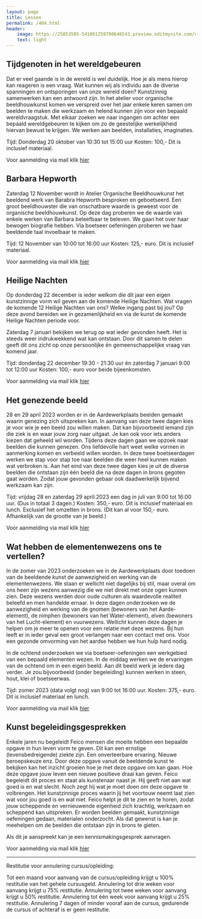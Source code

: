 ```yaml
---
layout: page
title: Lessen
permalink: /404.html
header:
    image: https://25853585-541091259790646543.preview.editmysite.com/uploads/2/5/8/5/25853585/lessen-4-kopie_orig.jpg
    text: light
---
```


## Tijdgenoten in het wereldgebeuren

Dat er veel gaande is in de wereld is wel duidelijk. Hoe je als mens hierop kan reageren is een vraag. Wat kunnen wij als individu aan de diverse spanningen en ontsporingen van onze wereld doen? Kunstzinnig samenwerken kan een antwoord zijn.
In het atelier voor organische beeldhouwkunst komen we verspreid over het jaar enkele keren samen om beelden te maken die werkzaam en helend kunnen zijn voor een bepaald wereldvraagstuk.
Met elkaar zoeken we naar ingangen om achter een bepaald wereldgebeuren te kijken om zo de geestelijke werkelijkheid hiervan  bewust te krijgen.
We werken aan beelden, installaties, imaginaties.

Tijd: Donderdag 20 oktober van 10:30 tot 15:00 uur
Kosten: 100,- Dit is inclusief materiaal.

Voor aanmelding via mail klik [hier](contact.md)


## Barbara Hepworth

Zaterdag 12 November wordt in Atelier Organische Beeldhouwkunst het beeldend werk van Barabra Hepworth besproken en geboetseerd. Een groot beeldhouwster die van onschatbare waarde is geweest voor de organische beeldhouwkunst. Op deze dag proberen we de waarde van enkele werken van Barbara beleefbaar te beleven.
We gaan het over haar bewogen biografie hebben. Via boetseer oefeningen proberen we haar beeldende taal invoelbaar te maken.

Tijd: 12 November van 10:00 tot 16:00 uur
Kosten: 125,- euro. Dit is inclusief materiaal.

Voor aanmelding via mail klik [hier](contact.md)


## Heilige Nachten

Op donderdag 22 december is ieder welkom die dit jaar een eigen kunstzinnige vorm wil geven aan de komende Heilige Nachten.
Wat vragen de komende 12 Heilige Nachten van ons? Welke ingang past bij jou?
Op deze avond bereiden we in gezamenlijkheid en via de kunst de komende Heilige Nachten periode voor.

Zaterdag 7 januari  bekijken we terug op wat ieder gevonden heeft. Het is steeds weer indrukwekkend wat kan ontstaan.
Door dit samen te delen geeft dit ons zicht op onze persoonlijke én gemeenschappelijke vraag van komend jaar.

Tijd: donderdag 22 december 19:30 - 21:30 uur én zaterdag 7 januari 9:00 tot 12:00 uur
Kosten: 100,- euro voor beide bijeenkomsten.

Voor aanmelding via mail klik [hier](contact.md)


## Het genezende beeld

28 en 29 april 2023 worden er in de Aardewerkplaats beelden gemaakt waarin genezing zich uitspreken kan. In aanvang van deze twee dagen kies je voor wie je een beeld zou willen maken. Dat kan bijvoorbeeld iemand zijn die ziek is en waar jouw zorg naar uitgaat. Je kan ook voor iets anders kiezen dat geheeld wil worden. Tijdens deze dagen gaan we opzoek naar beelden die kunnen genezen. Ons liefdevolle hart weet welke vormen in aanmerking komen en verbeeld willen worden.
In deze twee boetseerdagen werken we stap voor stap toe naar beelden die weer heel kunnen maken wat verbroken is.
Aan het eind van deze twee dagen kies je uit de diverse beelden die ontstaan zijn één beeld die na deze dagen in brons gegoten gaat worden. Zodat jouw gevonden gebaar ook daadwerkelijk bijvend werkzaam kan zijn.

Tijd: vrijdag 28 en zaterdag 29 april 2023 een dag in juli van
9:00 tot 16:00 uur. (Dus in totaal 3 dagen.)
Kosten: 350,- euro. Dit is inclusief materiaal en lunch. Exclusief het omzetten in
brons. (Dit kan al voor 150,- euro. Afhankelijk van de grootte van je beeld.)

Voor aanmelding via mail klik [hier](contact.md)



## Wat hebben de elementenwezens ons te vertellen?

In de zomer van 2023 onderzoeken we in de Aardewerkplaats door toedoen van de beeldende kunst de aanwezigheid en werking van de elementenwezens. We staan er wellicht niet dagelijks bij stil, maar overal om ons heen zijn wezens aanwezig die we niet direkt met onze ogen kunnen zien. Deze wezens werden door oude culturen als waardevolle realiteit beleefd en men handelde ernaar. In deze dagen onderzoeken we de aanwezigheid en werking van de gnomen (bewoners van het Aarde-element), de nimphen (bewoners van het Water-element), elven (bewoners van het Lucht-element) en vuurwezens. Wellicht kunnen deze dagen je helpen om je meer te openen voor een relatie met deze wezens. Bij hun leeft er in ieder geval een groot verlangen naar een contact met ons. Voor een gezonde omvorming van het aardse hebben we hun hulp hard nodig.

In de ochtend onderzoeken we via boetseer-oefeningen een werkgebied van een bepaald elementen wezen. In de middag werken we de ervaringen van de ochtend om in een eigen beeld. Aan dit beeld werk je iedere dag verder. Je zou bijvoorbeeld (onder begeleiding) kunnen werken in steen, hout, klei of boetseerwas.   

Tijd: zomer 2023 (data volgt nog) van
9:00 tot 16:00 uur.
Kosten: 375,- euro. Dit is inclusief materiaal en lunch.

Voor aanmelding via mail klik [hier](contact.md)



## Kunst begeleidingsgesprekken

Enkele jaren nu begeleidt Feico mensen die moeite hebben een bepaalde opgave in hun leven vorm te geven. Dit kan een ernstige (levensbedreigende) ziekte zijn. Een onverteerbare ervaring. Nieuwe beroepskeuze enz.
Door deze opgave vanuit de beeldende kunst te bekijken kan het inzicht groeien hoe je met deze opgave om kan gaan. Hoe deze opgave jouw leven een nieuwe positieve draai kan geven.
Feico begeleidt dit proces en staat als kunstenaar naast je. Hij geeft niet aan wat goed is en wat slecht. Noch zegt hij wat je moet doen om deze opgave te volbrengen. Het kunstzinnige proces waarin jij het voortouw neemt laat zien wat voor jou goed is en wat niet. Feico helpt je dit te zien en te horen, zodat jouw scheppende en vernieuwende eigenheid zich krachtig, werkzaam en scheppend kan uitspreken.
Er worden beelden gemaakt, kunstzinnige oefeningen gedaan, materialen onderzocht. Als dat gewenst is kan je meehelpen om de beelden die ontstaan zijn in brons te gieten.

Als dit je aanspreekt kan je een kennismakingsgesprek aanvragen.

Voor aanmelding via mail klik [hier](contact.md)

_________

Restitutie voor annulering cursus/opleiding:

Tot een maand voor aanvang van de cursus/opleiding krijgt u 100% restitutie van het gehele cursusgeld.
Annulering tot drie weken voor aanvang krijgt u 75% restitutie.
Annulering tot twee weken voor aanvang krijgt u 50% restitutie.
Annulering tot één week voor aanvang krijgt u 25% restitutie.
Annulering 7 dagen of minder vooraf aan de cursus, gedurende de cursus of achteraf is er geen restitutie.
